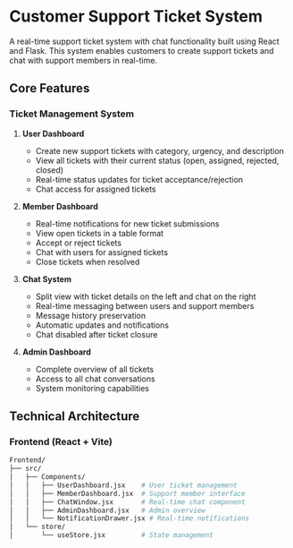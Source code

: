 # Customer Support Ticket System

A real-time support ticket system with chat functionality built using React and Flask. This system enables customers to create support tickets and chat with support members in real-time.

## Core Features

### Ticket Management System

1. **User Dashboard**
   - Create new support tickets with category, urgency, and description
   - View all tickets with their current status (open, assigned, rejected, closed)
   - Real-time status updates for ticket acceptance/rejection
   - Chat access for assigned tickets

2. **Member Dashboard**
   - Real-time notifications for new ticket submissions
   - View open tickets in a table format
   - Accept or reject tickets
   - Chat with users for assigned tickets
   - Close tickets when resolved

3. **Chat System**
   - Split view with ticket details on the left and chat on the right
   - Real-time messaging between users and support members
   - Message history preservation
   - Automatic updates and notifications
   - Chat disabled after ticket closure

4. **Admin Dashboard**
   - Complete overview of all tickets
   - Access to all chat conversations
   - System monitoring capabilities

## Technical Architecture

### Frontend (React + Vite)

```bash
Frontend/
├── src/
│   ├── Components/
│   │   ├── UserDashboard.jsx    # User ticket management
│   │   ├── MemberDashboard.jsx  # Support member interface
│   │   ├── ChatWindow.jsx       # Real-time chat component
│   │   ├── AdminDashboard.jsx   # Admin overview
│   │   └── NotificationDrawer.jsx # Real-time notifications
│   └── store/
│       └── useStore.jsx         # State management
